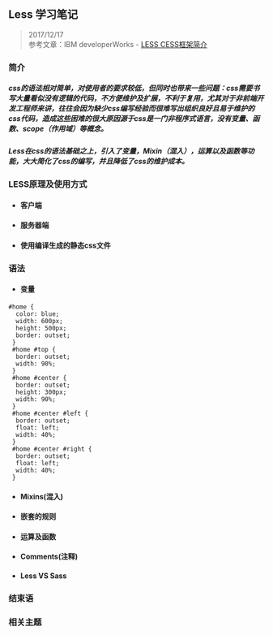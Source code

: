 ## Less 学习笔记
> 2017/12/17  
> 参考文章：IBM developerWorks - [LESS CESS框架简介](https://www.ibm.com/developerworks/cn/web/1207_zhaoch_lesscss/)

### 简介
##### css的语法相对简单，对使用者的要求较低，但同时也带来一些问题：css需要书写大量看似没有逻辑的代码，不方便维护及扩展，不利于复用，尤其对于非前端开发工程师来讲，往往会因为缺少css编写经验而很难写出组织良好且易于维护的css代码，造成这些困难的很大原因源于css是一门非程序式语言，没有变量、函数、scope（作用域）等概念。
##### Less在css的语法基础之上，引入了变量，Mixin（混入），运算以及函数等功能，大大简化了css的编写，并且降低了css的维护成本。

### LESS原理及使用方式
* #### 客户端
* #### 服务器端
* #### 使用编译生成的静态css文件


### 语法
* #### 变量
```
#home { 
  color: blue; 
  width: 600px; 
  height: 500px; 
  border: outset; 
 } 
 #home #top { 
  border: outset; 
  width: 90%; 
 } 
 #home #center { 
  border: outset; 
  height: 300px; 
  width: 90%; 
 } 
 #home #center #left { 
  border: outset; 
  float: left; 
  width: 40%; 
 } 
 #home #center #right { 
  border: outset; 
  float: left; 
  width: 40%; 
 }
 ```


* #### Mixins(混入)

* #### 嵌套的规则

* #### 运算及函数

* #### Comments(注释)

* #### Less VS Sass


### 结束语

### 相关主题







